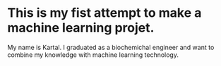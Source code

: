 # This is my fist attempt to make a machine learning projet.

My name is Kartal. I graduated as a biochemichal engineer and want to combine my knowledge with machine learning technology.
